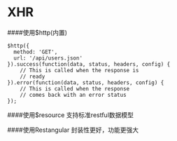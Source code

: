# XHR

####使用$http(内置)

    $http({
      method: 'GET',
      url: '/api/users.json'
    }).success(function(data, status, headers, config) {
        // This is called when the response is
        // ready
    }).error(function(data, status, headers, config) {
        // This is called when the response
        // comes back with an error status
    });
    
####使用$resource
支持标准restful数据模型 

####使用Restangular
封装性更好，功能更强大